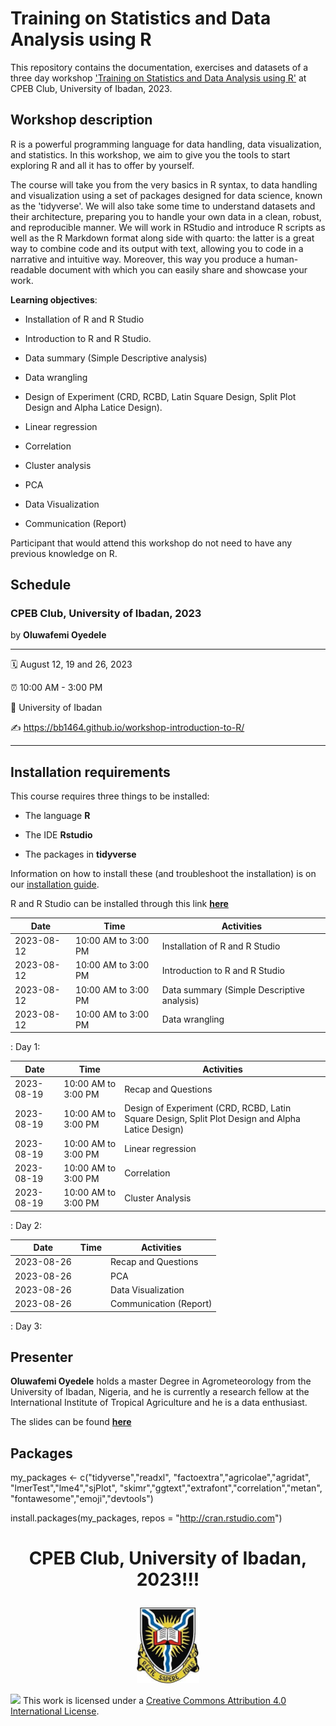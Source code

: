 # Training on Statistics and Data Analysis using R

This repository contains the documentation, exercises and datasets of a
three day workshop ['Training on Statistics and Data Analysis using
R'](https://bb1464.github.io/workshop-introduction-to-R/) at CPEB Club,
University of Ibadan, 2023.

## Workshop description

R is a powerful programming language for data handling, data
visualization, and statistics. In this workshop, we aim to give you the
tools to start exploring R and all it has to offer by yourself.

The course will take you from the very basics in R syntax, to data
handling and visualization using a set of packages designed for data
science, known as the 'tidyverse'. We will also take some time to
understand datasets and their architecture, preparing you to handle your
own data in a clean, robust, and reproducible manner. We will work in
RStudio and introduce R scripts as well as the R Markdown format along
side with quarto: the latter is a great way to combine code and its
output with text, allowing you to code in a narrative and intuitive way.
Moreover, this way you produce a human-readable document with which you
can easily share and showcase your work.

**Learning objectives**:

-   Installation of R and R Studio

-   Introduction to R and R Studio.

-   Data summary (Simple Descriptive analysis)

-   Data wrangling

-   Design of Experiment (CRD, RCBD, Latin Square Design, Split Plot
    Design and Alpha Latice Design).

-   Linear regression

-   Correlation

-   Cluster analysis

-   PCA

-   Data Visualization

-   Communication (Report)

Participant that would attend this workshop do not need to have any
previous knowledge on R.

## Schedule

### CPEB Club, University of Ibadan, 2023

by **Oluwafemi Oyedele**

------------------------------------------------------------------------

:spiral_calendar: August 12, 19 and 26, 2023

:alarm_clock: 10:00 AM - 3:00 PM

:hotel: University of Ibadan

:writing_hand: <https://bb1464.github.io/workshop-introduction-to-R/>

------------------------------------------------------------------------

## Installation requirements

This course requires three things to be installed:

- The language **R**

- The IDE **Rstudio**

- The packages in **tidyverse**

Information on how to install these (and troubleshoot the installation)
is on our [installation guide](installation.md).

R and R Studio can be installed through this link
[**here**](https://posit.co/download/rstudio-desktop/)

| Date       | Time                | Activities                                 |
|------------|---------------------|--------------------------------------------|
| 2023-08-12 | 10:00 AM to 3:00 PM | Installation of R and R Studio             |
| 2023-08-12 | 10:00 AM to 3:00 PM | Introduction to R and R Studio             |
| 2023-08-12 | 10:00 AM to 3:00 PM | Data summary (Simple Descriptive analysis) |
| 2023-08-12 | 10:00 AM to 3:00 PM | Data wrangling                             |

: Day 1:

| Date       | Time                | Activities                                                                                       |
|------------|---------------------|--------------------------------------------------------------------------------------------------|
| 2023-08-19 | 10:00 AM to 3:00 PM | Recap and Questions                                                                              |
| 2023-08-19 | 10:00 AM to 3:00 PM | Design of Experiment (CRD, RCBD, Latin Square Design, Split Plot Design and Alpha Latice Design) |
| 2023-08-19 | 10:00 AM to 3:00 PM | Linear regression                                                                                |
| 2023-08-19 | 10:00 AM to 3:00 PM | Correlation                                                                                      |
| 2023-08-19 | 10:00 AM to 3:00 PM | Cluster Analysis                                                                                 |

: Day 2:

| Date       | Time | Activities             |
|------------|------|------------------------|
| 2023-08-26 |      | Recap and Questions    |
| 2023-08-26 |      | PCA                    |
| 2023-08-26 |      | Data Visualization     |
| 2023-08-26 |      | Communication (Report) |

: Day 3:

## Presenter

**Oluwafemi Oyedele** holds a master Degree in Agrometeorology from the
University of Ibadan, Nigeria, and he is currently a research fellow at
the International Institute of Tropical Agriculture and he is a data
enthusiast.

The slides can be found
[**here**](https://bb1464.github.io/workshop-introduction-to-R/)

## Packages

my_packages <- c("tidyverse","readxl",
"factoextra","agricolae","agridat", "lmerTest","lme4","sjPlot",
"skimr","ggtext","extrafont","correlation","metan",
"fontawesome","emoji","devtools")

install.packages(my_packages, repos = "<http://cran.rstudio.com>")

<h1 align="center">

CPEB Club, University of Ibadan, 2023!!!

</h1>

<p align="center">

<img src="https://github.com/BB1464/workshop-introduction-to-R/blob/master/img/ui.jpg" width="20%"/>

</p>

![](https://i.creativecommons.org/l/by/4.0/88x31.png) This work is
licensed under a [Creative Commons Attribution 4.0 International
License](https://creativecommons.org/licenses/by/4.0/).
